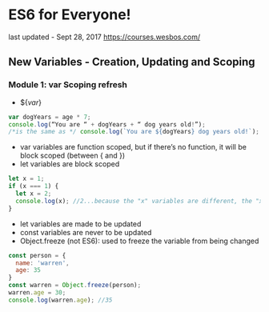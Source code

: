 # ES6 for Everyone!
last updated - Sept 28, 2017
https://courses.wesbos.com/

## New Variables - Creation, Updating and Scoping

###  Module 1: var Scoping refresh

* ${*var*}
```javascript
var dogYears = age * 7;
console.log(“You are “ + dogYears + “ dog years old!”);
/*is the same as */ console.log(`You are ${dogYears} dog years old!`);
```
* var variables are function scoped, but if there’s no function, it will be block scoped (between { and }) 
* let variables are block scoped
```javascript
let x = 1;
if (x === 1) {
  let x = 2;
  console.log(x); //2...because the "x" variables are different, the "x" variables are scoped differently
}
```
* let variables are made to be updated
* const variables are never to be updated
* Object.freeze (not ES6): used to freeze the variable from being changed
```javascript
const person = {
  name: 'warren',
  age: 35
}
const warren = Object.freeze(person);
warren.age = 30;
console.log(warren.age); //35
```
